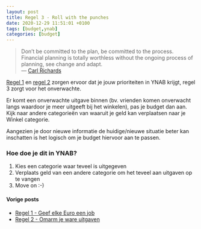 ```yaml
---
layout: post
title: Regel 3 - Roll with the punches
date: 2020-12-29 11:51:01 +0100
tags: [budget,ynab]
categories: [budget]
---
```

> Don’t be committed to the plan, be committed to the process. Financial planning is totally worthless without the ongoing process of planning, see change and adapt.  
— [Carl Richards](https://behaviorgap.com/about/)

<!--more-->
[Regel 1](https://www.bckn.be/budget/2020/12/11/regel-1-geef-elke-euro-een-job) en [regel 2](https://www.bckn.be/budget/2020/12/22/regel-2-omarm-je-ware-uitgaven) zorgen ervoor dat je jouw prioriteiten in YNAB krijgt, regel 3 zorgt voor het onverwachte.

Er komt een onverwachte uitgave binnen (bv. vrienden komen onverwacht langs waardoor je meer uitgeeft bij het winkelen), pas je budget dan aan. Kijk naar andere categorieën van waaruit je geld kan verplaatsen naar je Winkel categorie.

Aangezien je door nieuwe informatie de huidige/nieuwe situatie beter kan inschatten is het logisch om je budget hiervoor aan te passen.

### Hoe doe je dit in YNAB?

1. Kies een categorie waar teveel is uitgegeven
2. Verplaats geld van een andere categorie om het teveel aan uitgaven op te vangen
3. Move on :-)

#### Vorige posts
* [Regel 1 - Geef elke Euro een job](https://www.bckn.be/budget/2020/12/11/regel-1-geef-elke-euro-een-job)
* [Regel 2 - Omarm je ware uitgaven](https://www.bckn.be/budget/2020/12/22/regel-2-omarm-je-ware-uitgaven)